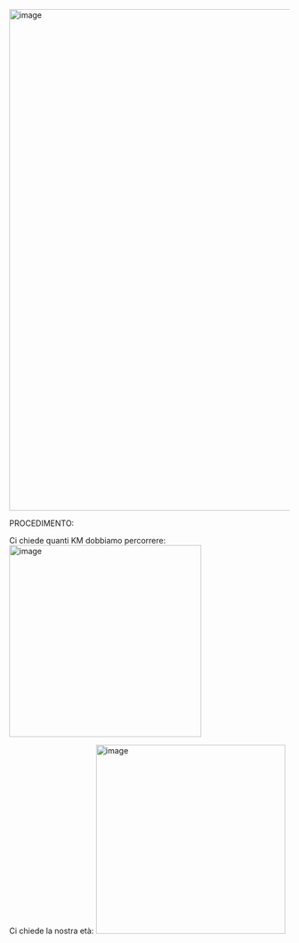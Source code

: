 <img width="902" alt="image" src="https://github.com/EmanueleManno/Prezzo-del-Biglietto/assets/128712265/f99826a0-5abe-4182-ab3c-fe39f30db234">


PROCEDIMENTO:

Ci chiede quanti KM dobbiamo percorrere:
<img width="345" alt="image" src="https://github.com/EmanueleManno/Prezzo-del-Biglietto/assets/128712265/36777f5d-cf50-4e5f-b0b7-78bc146f8f80">

Ci chiede la nostra età:
<img width="340" alt="image" src="https://github.com/EmanueleManno/Prezzo-del-Biglietto/assets/128712265/01b9ac40-3ff0-47df-9a37-18f631312889">


